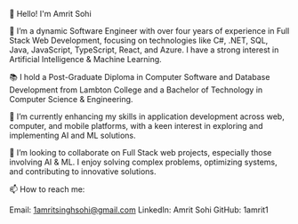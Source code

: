 👋 Hello! I'm Amrit Sohi

👀 I’m a dynamic Software Engineer with over four years of experience in Full Stack Web Development, focusing on technologies like C#, .NET, SQL, Java, JavaScript, TypeScript, React, and Azure. I have a strong interest in Artificial Intelligence & Machine Learning.

📚 I hold a Post-Graduate Diploma in Computer Software and Database Development from Lambton College and a Bachelor of Technology in Computer Science & Engineering.

🌱 I’m currently enhancing my skills in application development across web, computer, and mobile platforms, with a keen interest in exploring and implementing AI and ML solutions.

💞️ I’m looking to collaborate on Full Stack web projects, especially those involving AI & ML. I enjoy solving complex problems, optimizing systems, and contributing to innovative solutions.

📫 How to reach me:

Email: 1amritsinghsohi@gmail.com
LinkedIn: Amrit Sohi
GitHub: 1amrit1
